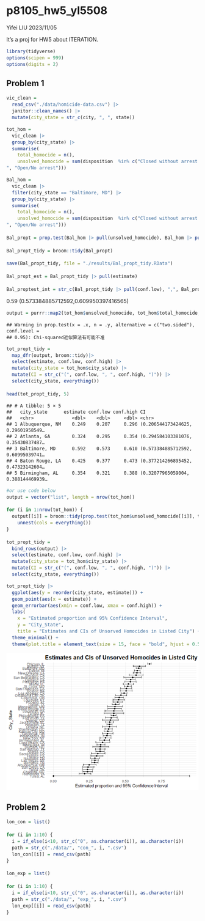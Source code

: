 p8105_hw5_yl5508
================
Yifei LIU
2023/11/05

It’s a proj for HW5 about ITERATION.  

``` r
library(tidyverse)
options(scipen = 999)
options(digits = 2)
```

## Problem 1

``` r
vic_clean =
  read_csv("./data/homicide-data.csv") |>
  janitor::clean_names() |>
  mutate(city_state = str_c(city, ", ", state))
```

``` r
tot_hom =
  vic_clean |>
  group_by(city_state) |>
  summarise(
    total_homocide = n(),
    unsolved_homocide = sum(disposition  %in% c("Closed without arrest
", "Open/No arrest")))
```

``` r
Bal_hom =
  vic_clean |>
  filter(city_state == "Baltimore, MD") |>
  group_by(city_state) |>
  summarise(
    total_homocide = n(),
    unsolved_homocide = sum(disposition  %in% c("Closed without arrest
", "Open/No arrest")))

Bal_propt = prop.test(Bal_hom |> pull(unsolved_homocide), Bal_hom |> pull(total_homocide), alternative = c("two.sided"), conf.level = 0.95)

Bal_propt_tidy = broom::tidy(Bal_propt)

save(Bal_propt_tidy, file = "./results/Bal_propt_tidy.RData")

Bal_propt_est = Bal_propt_tidy |> pull(estimate)

Bal_proptest_int = str_c(Bal_propt_tidy |> pull(conf.low), ",", Bal_propt_tidy |> pull(conf.high))
```

0.59 (0.573384885712592,0.609950397416565)

``` r
output = purrr::map2(tot_hom$unsolved_homocide, tot_hom$total_homocide, ~ prop.test(x = .x, n = .y, alternative = c("two.sided"), conf.level = 0.95))
```

    ## Warning in prop.test(x = .x, n = .y, alternative = c("two.sided"), conf.level =
    ## 0.95): Chi-squared近似算法有可能不准

``` r
tot_propt_tidy =
  map_dfr(output, broom::tidy)|>
  select(estimate, conf.low, conf.high) |>
  mutate(city_state = tot_hom$city_state) |>
  mutate(CI = str_c("(", conf.low, ", ", conf.high, ")")) |>
  select(city_state, everything())

head(tot_propt_tidy, 5)
```

    ## # A tibble: 5 × 5
    ##   city_state      estimate conf.low conf.high CI                                
    ##   <chr>              <dbl>    <dbl>     <dbl> <chr>                             
    ## 1 Albuquerque, NM    0.249    0.207     0.296 (0.206544173424625, 0.29601958549…
    ## 2 Atlanta, GA        0.324    0.295     0.354 (0.294584103381076, 0.35430837487…
    ## 3 Baltimore, MD      0.592    0.573     0.610 (0.573384885712592, 0.60995039741…
    ## 4 Baton Rouge, LA    0.425    0.377     0.473 (0.377214266895452, 0.47323142604…
    ## 5 Birmingham, AL     0.354    0.321     0.388 (0.32077965059004, 0.388144469939…

``` r
#or use code below
output = vector("list", length = nrow(tot_hom))

for (i in 1:nrow(tot_hom)) {
  output[[i]] = broom::tidy(prop.test(tot_hom$unsolved_homocide[[i]], tot_hom$total_homocide[[i]], alternative = c("two.sided"), conf.level = 0.95)) |>
    unnest(cols = everything())
}

tot_propt_tidy =
  bind_rows(output) |>
  select(estimate, conf.low, conf.high) |>
  mutate(city_state = tot_hom$city_state) |>
  mutate(CI = str_c("(", conf.low, ", ", conf.high, ")")) |>
  select(city_state, everything())
```

``` r
tot_propt_tidy |>
  ggplot(aes(y = reorder(city_state, estimate))) + 
  geom_point(aes(x = estimate)) +
  geom_errorbar(aes(xmin = conf.low, xmax = conf.high)) +
  labs(
    x = "Estimated proportion and 95% Confidence Interval",
    y = "City_State",
    title = "Estimates and CIs of Unsorved Homocides in Listed City") +
  theme_minimal() +
  theme(plot.title = element_text(size = 15, face = "bold", hjust = 0.5))
```

![](p8105_hw5_yl5508_files/figure-gfm/hom_geom-1.png)<!-- -->

## Problem 2

``` r
lon_con = list()

for (i in 1:10) {
  i = if_else(i<10, str_c("0", as.character(i)), as.character(i))
  path = str_c("./data/", "con_", i, ".csv")
  lon_con[[i]] = read_csv(path)
}

lon_exp = list()

for (i in 1:10) {
  i = if_else(i<10, str_c("0", as.character(i)), as.character(i))
  path = str_c("./data/", "exp_", i, ".csv")
  lon_exp[[i]] = read_csv(path)
}
```
